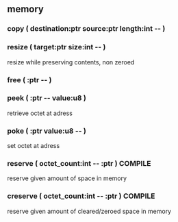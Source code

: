 ## memory



### copy ( destination:ptr source:ptr length:int -- )
### resize ( target:ptr size:int -- )
resize while preserving contents, non zeroed
### free ( :ptr -- )

### peek ( :ptr -- value:u8 )
retrieve octet at adress
### poke ( :ptr value:u8 -- )
set octet at adress

### reserve ( octet_count:int -- :ptr ) COMPILE
reserve given amount of space in memory
### creserve ( octet_count:int -- :ptr ) COMPILE
reserve given amount of cleared/zeroed space in memory